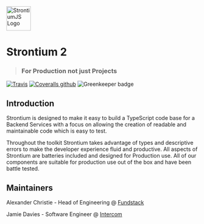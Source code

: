<img alt="StrontiumJS Logo" src="https://raw.githubusercontent.com/StrontiumJS/Framework/master/assets/logos/Logo%402x.png" width="64">

# Strontium 2

> ### For Production not just Projects

[![Travis](https://img.shields.io/travis/StrontiumJS/Framework.svg)](https://travis-ci.org/StrontiumJS/Framework)
[![Coveralls github](https://img.shields.io/coveralls/github/StrontiumJS/Framework.svg)](https://coveralls.io/github/StrontiumJS/Framework)
![Greenkeeper badge](https://badges.greenkeeper.io/StrontiumJS/Framework.svg)

## Introduction

Strontium is designed to make it easy to build a TypeScript code base for a Backend Services with a focus on allowing the
creation of readable and maintainable code which is easy to test.

Throughout the toolkit Strontium takes advantage of types and descriptive errors to make the developer experience fluid
and productive. All aspects of Strontium are batteries included and designed for Production use. All of our components
are suitable for production use out of the box and have been battle tested.

## Maintainers

Alexander Christie - Head of Engineering @ [Fundstack](https://fundstack.com)

Jamie Davies - Software Engineer @ [Intercom](https://intercom.io)

